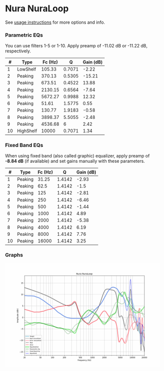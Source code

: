 # Nura NuraLoop
See [usage instructions](https://github.com/jaakkopasanen/AutoEq#usage) for more options and info.

### Parametric EQs
You can use filters 1-5 or 1-10. Apply preamp of -11.02 dB or -11.22 dB, respectively.

|   # | Type      |   Fc (Hz) |      Q |   Gain (dB) |
|-----|-----------|-----------|--------|-------------|
|   1 | LowShelf  |    105.33 | 0.7071 |       -2.22 |
|   2 | Peaking   |    370.13 | 0.5305 |      -15.21 |
|   3 | Peaking   |    673.51 | 0.4522 |       13.88 |
|   4 | Peaking   |   2130.15 | 0.6564 |       -7.64 |
|   5 | Peaking   |   5672.27 | 0.9988 |       12.32 |
|   6 | Peaking   |     51.61 | 1.5775 |        0.55 |
|   7 | Peaking   |    130.77 | 1.9183 |       -0.58 |
|   8 | Peaking   |   3898.37 | 5.5055 |       -2.48 |
|   9 | Peaking   |   4536.68 | 6      |        2.42 |
|  10 | HighShelf |  10000    | 0.7071 |        1.34 |

### Fixed Band EQs
When using fixed band (also called graphic) equalizer, apply preamp of **-8.84 dB** (if available) and set gains manually with these parameters.

|   # | Type    |   Fc (Hz) |      Q |   Gain (dB) |
|-----|---------|-----------|--------|-------------|
|   1 | Peaking |     31.25 | 1.4142 |       -2.93 |
|   2 | Peaking |     62.5  | 1.4142 |       -1.5  |
|   3 | Peaking |    125    | 1.4142 |       -2.81 |
|   4 | Peaking |    250    | 1.4142 |       -6.46 |
|   5 | Peaking |    500    | 1.4142 |       -1.44 |
|   6 | Peaking |   1000    | 1.4142 |        4.89 |
|   7 | Peaking |   2000    | 1.4142 |       -5.38 |
|   8 | Peaking |   4000    | 1.4142 |        6.19 |
|   9 | Peaking |   8000    | 1.4142 |        7.76 |
|  10 | Peaking |  16000    | 1.4142 |        3.25 |

### Graphs
![](./Nura%20NuraLoop.png)
